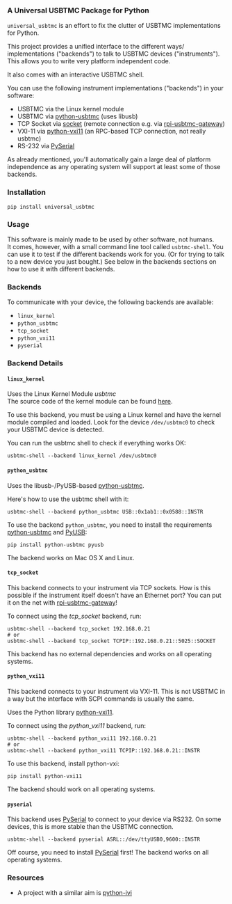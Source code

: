 
### A Universal USBTMC Package for Python

`universal_usbtmc` is an effort to fix the clutter
of USBTMC implementations for Python.

This project provides a unified interface to the different ways/
implementations ("backends") to talk to USBTMC devices ("instruments").
This allows you to write very platform independent code.

It also comes with an interactive USBTMC shell.

You can use the following instrument implementations
("backends") in your software:

* USBTMC via the Linux kernel module
* USBTMC via [python-usbtmc][] (uses libusb)
* TCP Socket via [socket][] (remote connection e.g. via [rpi-usbtmc-gateway][])
* VXI-11 via [python-vxi11][] (an RPC-based TCP connection, not really usbtmc)
* RS-232 via [PySerial][]

As already mentioned, you'll automatically gain a large deal
of platform independence as any operating system will support
at least some of those backends.

### Installation

    pip install universal_usbtmc

### Usage

This software is mainly made to be used by other software, not humans.  
It comes, however, with a small command line tool called `usbtmc-shell`.
You can use it to test if the different backends work for you.
(Or for trying to talk to a new device you just bought.)
See below in the backends sections on how to use it with different backends.

### Backends

To communicate with your device, the following backends are available:

* `linux_kernel`
* `python_usbtmc`
* `tcp_socket`
* `python_vxi11`
* `pyserial`

### Backend Details

#### `linux_kernel`

Uses the Linux Kernel Module *usbtmc*  
The source code of the kernel module can be found [here][usbtmc.c].

To use this backend, you must be using a Linux kernel
and have the kernel module compiled and loaded.
Look for the device `/dev/usbtmc0` to check
your USBTMC device is detected.

You can run the usbtmc shell to check if everything works OK:

    usbtmc-shell --backend linux_kernel /dev/usbtmc0

#### `python_usbtmc`

Uses the libusb-/PyUSB-based [python-usbtmc][].

Here's how to use the usbtmc shell with it:

    usbtmc-shell --backend python_usbtmc USB::0x1ab1::0x0588::INSTR

To use the backend `python_usbtmc`, you need to install the requirements [python-usbtmc][] and [PyUSB][]:

    pip install python-usbtmc pyusb

The backend works on Mac OS X and Linux.

#### `tcp_socket`

This backend connects to your instrument via TCP sockets.
How is this possible if the instrument itself doesn't have an Ethernet port?
You can put it on the net with [rpi-usbtmc-gateway][]!

To connect using the *tcp_socket* backend, run:

    usbtmc-shell --backend tcp_socket 192.168.0.21
    # or
    usbtmc-shell --backend tcp_socket TCPIP::192.168.0.21::5025::SOCKET

This backend has no external dependencies and works on all operating systems.

#### `python_vxi11`

This backend connects to your instrument via VXI-11.
This is not USBTMC in a way but the interface with SCPI commands is usually the same.

Uses the Python library [python-vxi11][].

To connect using the *python_vxi11* backend, run:

    usbtmc-shell --backend python_vxi11 192.168.0.21
    # or
    usbtmc-shell --backend python_vxi11 TCPIP::192.168.0.21::INSTR

To use this backend, install python-vxi:

    pip install python-vxi11

The backend should work on all operating systems.

#### `pyserial`

This backend uses [PySerial][] to connect to your device via RS232.
On some devices, this is more stable than the USBTMC connection.

    usbtmc-shell --backend pyserial ASRL::/dev/ttyUSB0,9600::INSTR

Off course, you need to install [PySerial][] first! The backend works on all operating systems.

### Resources

* A project with a similar aim is [python-ivi](https://github.com/python-ivi/python-ivi)

[usbtmc.c]: https://github.com/torvalds/linux/blob/master/drivers/usb/class/usbtmc.c
[PySerial]: http://pyserial.sourceforge.net/
[python-usbtmc]: https://github.com/python-ivi/python-usbtmc
[PyUSB]: https://github.com/walac/pyusb
[python-vxi11]: https://github.com/python-ivi/python-vxi11
[socket]: https://docs.python.org/3/library/socket.html
[rpi-usbtmc-gateway]: https://github.com/pklaus/rpi-usbtmc-gateway
